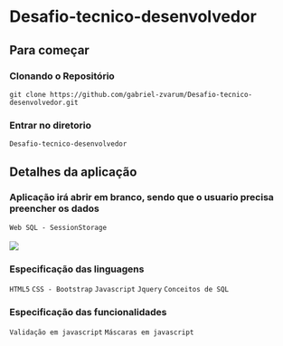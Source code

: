 # Desafio-tecnico-desenvolvedor

## Para começar

### Clonando o Repositório

`git clone https://github.com/gabriel-zvarum/Desafio-tecnico-desenvolvedor.git`

### Entrar no diretorio 

`Desafio-tecnico-desenvolvedor`

## Detalhes da aplicação
### Aplicação irá abrir em branco, sendo que o usuario precisa preencher os dados 

`Web SQL - SessionStorage `
<br /><br />
<img src="https://i.ibb.co/sHQmHBj/storage.png" />

### Especificação das linguagens

` HTML5 `
` CSS - Bootstrap `
` Javascript `
` Jquery `
` Conceitos de SQL `

### Especificação das funcionalidades

` Validação em javascript `
` Máscaras em javascript `
